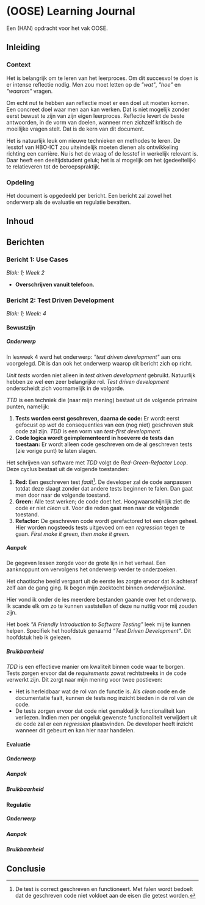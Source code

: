 # (OOSE) Learning Journal
Een (HAN) opdracht voor het vak OOSE.

## Inleiding
### Context
Het is belangrijk om te leren van het leerproces. Om dit succesvol te doen is er intense reflectie nodig. Men zou moet 
letten op de _"wat"_, _"hoe"_ en _"waarom"_ vragen.

Om echt nut te hebben aan reflectie moet er een doel uit moeten komen. Een concreet doel waar men aan kan werken. Dat
is niet mogelijk zonder eerst bewust te zijn van zijn eigen leerproces. Reflectie levert de beste antwoorden, in de vorm
van doelen, wanneer men zichzelf kritisch de moeilijke vragen stelt. Dat is de kern van dit document.

Het is natuurlijk leuk om nieuwe technieken en methodes te leren. De lesstof van HBO-ICT zou uiteindelijk moeten dienen 
als ontwikkeling richting een carrière. Nu is het de vraag of de lesstof in werkelijk relevant is. Daar heeft een
deeltijdstudent geluk; het is al mogelijk om het (gedeeltelijk) te relatieveren tot de beroepspraktijk. 

### Opdeling
Het document is opgedeeld per bericht. Een bericht zal zowel het onderwerp als de evaluatie en regulatie bevatten.

## Inhoud

## Berichten

### Bericht 1: Use Cases
_Blok: 1; Week 2_

- **Overschrijven vanuit telefoon.**

### Bericht 2: Test Driven Development
_Blok: 1; Week: 4_  

#### Bewustzijn
##### Onderwerp
In lesweek 4 werd het onderwerp: _"test driven development"_ aan ons voorgelegd. Dit is dan ook het onderwerp waarop 
dit bericht zich op richt.

_Unit tests_ worden niet alleen in _test driven development_ gebruikt. Natuurlijk hebben ze wel een zeer belangrijke rol.
_Test driven development_ onderscheidt zich voornamelijk in de volgorde.

_TTD_ is een techniek die (naar mijn mening) bestaat uit de volgende primaire punten, namelijk:
1. **Tests worden eerst geschreven, daarna de code:** Er wordt eerst gefocust op _wat_ de consequenties van een (nog niet) geschreven
stuk code zal zijn. _TDD_ is een vorm van _test-first development_.
2. **Code logica wordt geimplementeerd in hoeverre de tests dan toestaan:** Er wordt alleen code geschreven om de 
al geschreven tests (zie vorige punt) te laten slagen.

Het schrijven van software met _TDD_ volgt de _Red-Green-Refactor Loop_. Deze cyclus bestaat uit de volgende toestanden:
1. **Red:** Een geschreven test _faalt_[^1]. De developer zal de code aanpassen totdat deze slaagt zonder dat andere tests beginnen te falen. 
Dan gaat men door naar de volgende toestand.
2. **Green:** Alle test werken; de code doet het. Hoogwaarschijnlijk ziet de code er niet _clean_ uit. Voor die reden gaat men naar de volgende
toestand.
3. **Refactor:** De geschreven code wordt gerefactored tot een _clean_ geheel. Hier worden nogsteeds tests uitgevoed om een _regression_
tegen te gaan. _First make it green, then make it green._

[^1]: De test is correct geschreven en functioneert. Met falen wordt bedoelt dat de geschreven code niet voldoet aan de 
eisen die getest worden.

##### Aanpak
De gegeven lessen zorgde voor de grote lijn in het verhaal. Een aanknoppunt om vervolgens het onderwerp verder te 
onderzoeken. 

Het chaotische beeld vergaart uit de eerste les zorgte ervoor dat ik achteraf zelf aan de gang ging. Ik begon mijn 
zoektocht binnen _onderwijsonline_. 

Hier vond ik onder de les meerdere bestanden gaande over het onderwerp. Ik scande elk om zo te kunnen vaststellen of deze
nu nuttig voor mij zouden zijn.

Het boek _"A Friendly Introduction to Software Testing"_ leek mij te kunnen helpen. Specifiek het hoofdstuk genaamd 
_"Test Driven Development"_. Dit hoofdstuk heb ik gelezen.

##### Bruikbaarheid
_TDD_ is een effectieve manier om kwaliteit binnen code waar te borgen. Tests zorgen ervoor dat de _requirements_ zowat rechtstreeks
in de code verwerkt zijn. Dit zorgt naar mijn mening voor twee postieven:
- Het is herleidbaar wat de rol van de functie is. Als _clean_ code en de documentatie faalt, kunnen de tests nog inzicht bieden in
de rol van de code.
- De tests zorgen ervoor dat code niet gemakkelijk functionaliteit kan verliezen. Indien men per ongeluk gewenste functionaliteit
verwijdert uit de code zal er een _regression_ plaatsvinden. De developer heeft inzicht wanneer dit gebeurt en kan hier naar handelen.


#### Evaluatie
##### Onderwerp

##### Aanpak

##### Bruikbaarheid


#### Regulatie

##### Onderwerp

##### Aanpak

##### Bruikbaarheid

###

## Conclusie
